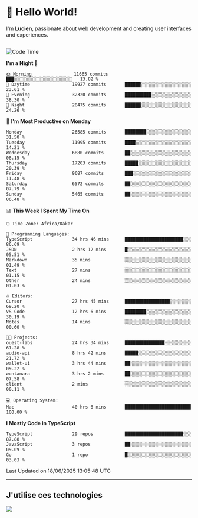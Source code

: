 # 👋 Hello World!

I'm **Lucien**, passionate about web development and creating user interfaces and experiences.

##

<!--START_SECTION:waka-->
![Code Time](http://img.shields.io/badge/Code%20Time-3%2C220%20hrs%2029%20mins-blue)

**I'm a Night 🦉** 

```text
🌞 Morning                11665 commits       ███░░░░░░░░░░░░░░░░░░░░░░   13.82 % 
🌆 Daytime                19927 commits       ██████░░░░░░░░░░░░░░░░░░░   23.61 % 
🌃 Evening                32320 commits       ██████████░░░░░░░░░░░░░░░   38.30 % 
🌙 Night                  20475 commits       ██████░░░░░░░░░░░░░░░░░░░   24.26 % 
```
📅 **I'm Most Productive on Monday** 

```text
Monday                   26585 commits       ████████░░░░░░░░░░░░░░░░░   31.50 % 
Tuesday                  11995 commits       ████░░░░░░░░░░░░░░░░░░░░░   14.21 % 
Wednesday                6880 commits        ██░░░░░░░░░░░░░░░░░░░░░░░   08.15 % 
Thursday                 17203 commits       █████░░░░░░░░░░░░░░░░░░░░   20.39 % 
Friday                   9687 commits        ███░░░░░░░░░░░░░░░░░░░░░░   11.48 % 
Saturday                 6572 commits        ██░░░░░░░░░░░░░░░░░░░░░░░   07.79 % 
Sunday                   5465 commits        ██░░░░░░░░░░░░░░░░░░░░░░░   06.48 % 
```


📊 **This Week I Spent My Time On** 

```text
🕑︎ Time Zone: Africa/Dakar

💬 Programming Languages: 
TypeScript               34 hrs 46 mins      ██████████████████████░░░   86.69 % 
JSON                     2 hrs 12 mins       █░░░░░░░░░░░░░░░░░░░░░░░░   05.51 % 
Markdown                 35 mins             ░░░░░░░░░░░░░░░░░░░░░░░░░   01.49 % 
Text                     27 mins             ░░░░░░░░░░░░░░░░░░░░░░░░░   01.15 % 
Other                    24 mins             ░░░░░░░░░░░░░░░░░░░░░░░░░   01.03 % 

🔥 Editors: 
Cursor                   27 hrs 45 mins      █████████████████░░░░░░░░   69.20 % 
VS Code                  12 hrs 6 mins       ████████░░░░░░░░░░░░░░░░░   30.19 % 
Notes                    14 mins             ░░░░░░░░░░░░░░░░░░░░░░░░░   00.60 % 

🐱‍💻 Projects: 
ouest-labs               24 hrs 34 mins      ███████████████░░░░░░░░░░   61.28 % 
audio-api                8 hrs 42 mins       █████░░░░░░░░░░░░░░░░░░░░   21.72 % 
wallet-ui                3 hrs 44 mins       ██░░░░░░░░░░░░░░░░░░░░░░░   09.32 % 
wontanara                3 hrs 2 mins        ██░░░░░░░░░░░░░░░░░░░░░░░   07.58 % 
client                   2 mins              ░░░░░░░░░░░░░░░░░░░░░░░░░   00.11 % 

💻 Operating System: 
Mac                      40 hrs 6 mins       █████████████████████████   100.00 % 
```

**I Mostly Code in TypeScript** 

```text
TypeScript               29 repos            ██████████████████████░░░   87.88 % 
JavaScript               3 repos             ██░░░░░░░░░░░░░░░░░░░░░░░   09.09 % 
Go                       1 repo              █░░░░░░░░░░░░░░░░░░░░░░░░   03.03 % 
```




 Last Updated on 18/06/2025 13:05:48 UTC
<!--END_SECTION:waka-->
---

## J'utilise ces technologies

<p align="left">
  <a href="https://skillicons.dev">
    <img src="https://skillicons.dev/icons?i=ts,js,go,ruby,css,scss,tailwind,react,vite,nextjs,docker,figma,ableton" />
  </a>
</p>

